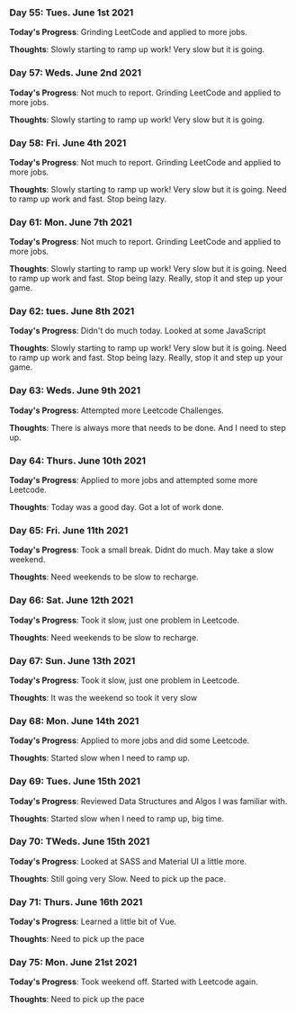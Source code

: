 ### Day 55: Tues. June 1st 2021

**Today's Progress**: Grinding LeetCode and applied to more jobs. 

**Thoughts**: Slowly starting to ramp up work! Very slow but it is going.

### Day 57: Weds. June 2nd 2021

**Today's Progress**: Not much to report. Grinding LeetCode and applied to more jobs. 

**Thoughts**: Slowly starting to ramp up work! Very slow but it is going.

### Day 58: Fri. June 4th 2021

**Today's Progress**: Not much to report. Grinding LeetCode and applied to more jobs. 

**Thoughts**: Slowly starting to ramp up work! Very slow but it is going. Need to ramp up work and fast. Stop being lazy.

### Day 61: Mon. June 7th 2021

**Today's Progress**: Not much to report. Grinding LeetCode and applied to more jobs. 

**Thoughts**: Slowly starting to ramp up work! Very slow but it is going. Need to ramp up work and fast. Stop being lazy. Really, stop it and step up your game. 

### Day 62: tues. June 8th 2021

**Today's Progress**: Didn't do much today. Looked at some JavaScript

**Thoughts**: Slowly starting to ramp up work! Very slow but it is going. Need to ramp up work and fast. Stop being lazy. Really, stop it and step up your game. 

### Day 63: Weds. June 9th 2021

**Today's Progress**: Attempted more Leetcode Challenges.

**Thoughts**: There is always more that needs to be done. And I need to step up.

### Day 64: Thurs. June 10th 2021

**Today's Progress**: Applied to more jobs and attempted some more Leetcode.

**Thoughts**: Today was a good day. Got a lot of work done.

### Day 65: Fri. June 11th 2021

**Today's Progress**: Took a small break. Didnt do much. May take a slow weekend.

**Thoughts**: Need weekends to be slow to recharge.

### Day 66: Sat. June 12th 2021

**Today's Progress**: Took it slow, just one problem in Leetcode.

**Thoughts**: Need weekends to be slow to recharge.

### Day 67: Sun. June 13th 2021

**Today's Progress**: Took it slow, just one problem in Leetcode.

**Thoughts**: It was the weekend so took it very slow

### Day 68: Mon. June 14th 2021

**Today's Progress**: Applied to more jobs and did some Leetcode.

**Thoughts**: Started slow when I need to ramp up.

### Day 69: Tues. June 15th 2021

**Today's Progress**: Reviewed Data Structures and Algos I was familiar with.

**Thoughts**: Started slow when I need to ramp up, big time.

### Day 70: TWeds. June 15th 2021

**Today's Progress**: Looked at SASS and Material UI a little more. 

**Thoughts**: Still going very Slow. Need to pick up the pace.

### Day 71: Thurs. June 16th 2021

**Today's Progress**: Learned a little bit of Vue.

**Thoughts**: Need to pick up the pace

### Day 75: Mon. June 21st 2021

**Today's Progress**: Took weekend off. Started with Leetcode again.

**Thoughts**: Need to pick up the pace